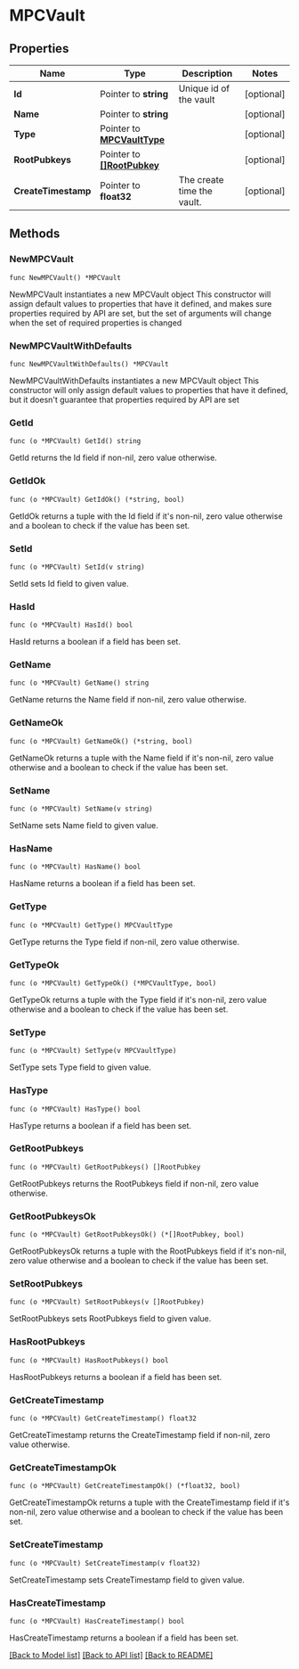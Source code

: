 # MPCVault

## Properties

Name | Type | Description | Notes
------------ | ------------- | ------------- | -------------
**Id** | Pointer to **string** | Unique id of the vault | [optional] 
**Name** | Pointer to **string** |  | [optional] 
**Type** | Pointer to [**MPCVaultType**](MPCVaultType.md) |  | [optional] 
**RootPubkeys** | Pointer to [**[]RootPubkey**](RootPubkey.md) |  | [optional] 
**CreateTimestamp** | Pointer to **float32** | The create time the vault. | [optional] 

## Methods

### NewMPCVault

`func NewMPCVault() *MPCVault`

NewMPCVault instantiates a new MPCVault object
This constructor will assign default values to properties that have it defined,
and makes sure properties required by API are set, but the set of arguments
will change when the set of required properties is changed

### NewMPCVaultWithDefaults

`func NewMPCVaultWithDefaults() *MPCVault`

NewMPCVaultWithDefaults instantiates a new MPCVault object
This constructor will only assign default values to properties that have it defined,
but it doesn't guarantee that properties required by API are set

### GetId

`func (o *MPCVault) GetId() string`

GetId returns the Id field if non-nil, zero value otherwise.

### GetIdOk

`func (o *MPCVault) GetIdOk() (*string, bool)`

GetIdOk returns a tuple with the Id field if it's non-nil, zero value otherwise
and a boolean to check if the value has been set.

### SetId

`func (o *MPCVault) SetId(v string)`

SetId sets Id field to given value.

### HasId

`func (o *MPCVault) HasId() bool`

HasId returns a boolean if a field has been set.

### GetName

`func (o *MPCVault) GetName() string`

GetName returns the Name field if non-nil, zero value otherwise.

### GetNameOk

`func (o *MPCVault) GetNameOk() (*string, bool)`

GetNameOk returns a tuple with the Name field if it's non-nil, zero value otherwise
and a boolean to check if the value has been set.

### SetName

`func (o *MPCVault) SetName(v string)`

SetName sets Name field to given value.

### HasName

`func (o *MPCVault) HasName() bool`

HasName returns a boolean if a field has been set.

### GetType

`func (o *MPCVault) GetType() MPCVaultType`

GetType returns the Type field if non-nil, zero value otherwise.

### GetTypeOk

`func (o *MPCVault) GetTypeOk() (*MPCVaultType, bool)`

GetTypeOk returns a tuple with the Type field if it's non-nil, zero value otherwise
and a boolean to check if the value has been set.

### SetType

`func (o *MPCVault) SetType(v MPCVaultType)`

SetType sets Type field to given value.

### HasType

`func (o *MPCVault) HasType() bool`

HasType returns a boolean if a field has been set.

### GetRootPubkeys

`func (o *MPCVault) GetRootPubkeys() []RootPubkey`

GetRootPubkeys returns the RootPubkeys field if non-nil, zero value otherwise.

### GetRootPubkeysOk

`func (o *MPCVault) GetRootPubkeysOk() (*[]RootPubkey, bool)`

GetRootPubkeysOk returns a tuple with the RootPubkeys field if it's non-nil, zero value otherwise
and a boolean to check if the value has been set.

### SetRootPubkeys

`func (o *MPCVault) SetRootPubkeys(v []RootPubkey)`

SetRootPubkeys sets RootPubkeys field to given value.

### HasRootPubkeys

`func (o *MPCVault) HasRootPubkeys() bool`

HasRootPubkeys returns a boolean if a field has been set.

### GetCreateTimestamp

`func (o *MPCVault) GetCreateTimestamp() float32`

GetCreateTimestamp returns the CreateTimestamp field if non-nil, zero value otherwise.

### GetCreateTimestampOk

`func (o *MPCVault) GetCreateTimestampOk() (*float32, bool)`

GetCreateTimestampOk returns a tuple with the CreateTimestamp field if it's non-nil, zero value otherwise
and a boolean to check if the value has been set.

### SetCreateTimestamp

`func (o *MPCVault) SetCreateTimestamp(v float32)`

SetCreateTimestamp sets CreateTimestamp field to given value.

### HasCreateTimestamp

`func (o *MPCVault) HasCreateTimestamp() bool`

HasCreateTimestamp returns a boolean if a field has been set.


[[Back to Model list]](../README.md#documentation-for-models) [[Back to API list]](../README.md#documentation-for-api-endpoints) [[Back to README]](../README.md)


